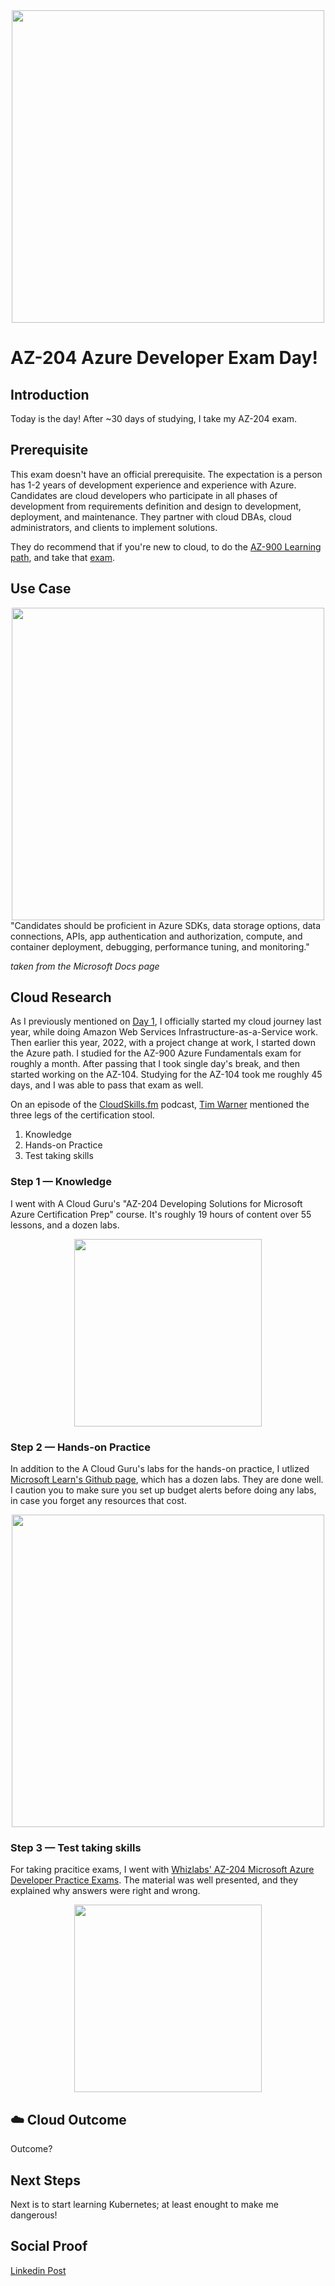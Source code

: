 <div id="cover photo" align="center">
  <img src="" width="500"/>
</div>

# AZ-204 Azure Developer Exam Day!

## Introduction

Today is the day! After ~30 days of studying, I take my AZ-204 exam.

## Prerequisite

This exam doesn't have an official prerequisite. The expectation is a person has 1-2 years of development experience and experience with Azure. Candidates are cloud developers who participate in all phases of development from requirements definition and design to development, deployment, and maintenance. They partner with cloud DBAs, cloud administrators, and clients to implement solutions.

They do recommend that if you're new to cloud, to do the [AZ-900 Learning path](https://docs.microsoft.com/en-us/learn/paths/az-900-describe-cloud-concepts/), and take that [exam](https://docs.microsoft.com/en-us/learn/certifications/exams/az-900).

## Use Case

<div id="azure photo" align="center">
  <img src="[https://miro.medium.com/max/1080/0*rmbC5yaj37KSd8Jr.png](https://i0.wp.com/build5nines.com/wp-content/uploads/2018/09/Microsoft_Certified_Azure_Developer_Associate_Featured_Image.png?fit=900%2C504&ssl=1)" width="500"/>
</div>
"Candidates should be proficient in Azure SDKs, data storage options, data connections, APIs, app authentication and authorization, compute, and container deployment, debugging, performance tuning, and monitoring."

*taken from the Microsoft Docs page*

## Cloud Research

As I previously mentioned on [Day 1](https://github.com/gmontee/100DaysOfCloud/tree/main/Journey/001), I officially started my cloud journey last year, while doing Amazon Web Services Infrastructure-as-a-Service work. Then earlier this year, 2022, with a project change at work, I started down the Azure path. I studied for the AZ-900 Azure Fundamentals exam for roughly a month. After passing that I took single day's break, and then started working on the AZ-104. Studying for the AZ-104 took me roughly 45 days, and I was able to pass that exam as well.

On an episode of the [CloudSkills.fm](https://cloudskills.fm/) podcast, [Tim Warner](https://techtrainertim.com/) mentioned the three legs of the certification stool.

1. Knowledge
2. Hands-on Practice
3. Test taking skills

### Step 1 — Knowledge

I went with A Cloud Guru's "AZ-204 Developing Solutions for Microsoft Azure Certification Prep" course. It's roughly 19 hours of content over 55 lessons, and a dozen labs.
<div id="a cloud guru" align="center">
  <img src="https://avatars.githubusercontent.com/u/12712530?s=200&v=4" width="300"/>
</div>

### Step 2 — Hands-on Practice

In addition to the A Cloud Guru's labs for the hands-on practice, I utlized [Microsoft Learn's Github page](https://microsoftlearning.github.io/AZ-204-DevelopingSolutionsforMicrosoftAzure/), which has a dozen labs. They are done well. I caution you to make sure you set up budget alerts before doing any labs, in case you forget any resources that cost.
<div id="Microsoft labs" align="center">
  <img src="https://docs.microsoft.com/en-us/media/learn/home/hero_background_light.svg?branch=main" width="500"/>
</div>

### Step 3 — Test taking skills

For taking pracitice exams, I went with [Whizlabs' AZ-204 Microsoft Azure Developer Practice Exams](https://www.whizlabs.com/microsoft-azure-certification-az-204/). The material was well presented, and they explained why answers were right and wrong.
<div id="whizlabs" align="center">
  <img src="https://www.whizlabs.com/images/logo.svg" width="300"/>
</div>

## ☁️ Cloud Outcome

Outcome?

## Next Steps

Next is to start learning Kubernetes; at least enought to make me dangerous!

## Social Proof

[Linkedin Post](https://www.linkedin.com/posts/georgemontee_github-gmontee100daysofcloud-activity-6923031451705720832-_5jF?utm_source=linkedin_share&utm_medium=member_desktop_web)
